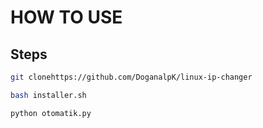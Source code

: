 # HOW TO USE

## Steps

```bash
git clonehttps://github.com/DoganalpK/linux-ip-changer
```


```bash
bash installer.sh 
```


```bash
python otomatik.py
```

